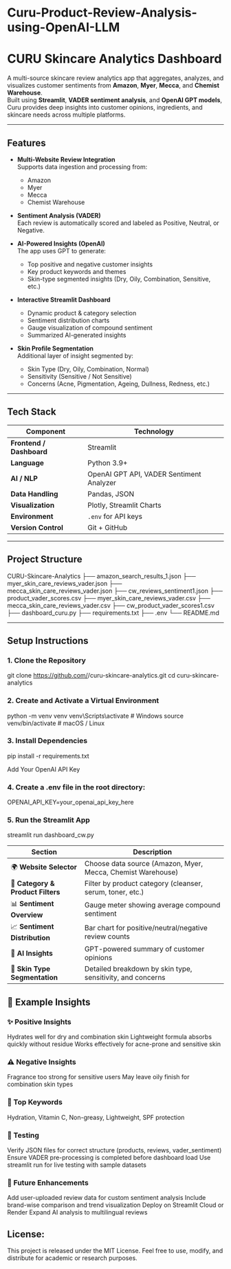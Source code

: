 # Curu-Product-Review-Analysis-using-OpenAI-LLM
# CURU Skincare Analytics Dashboard  

A multi-source skincare review analytics app that aggregates, analyzes, and visualizes customer sentiments from **Amazon**, **Myer**, **Mecca**, and **Chemist Warehouse**.  
Built using **Streamlit**, **VADER sentiment analysis**, and **OpenAI GPT models**, Curu provides deep insights into customer opinions, ingredients, and skincare needs across multiple platforms.

---

## Features  

- **Multi-Website Review Integration**  
  Supports data ingestion and processing from:
  - Amazon  
  - Myer  
  - Mecca  
  - Chemist Warehouse  

- **Sentiment Analysis (VADER)**  
  Each review is automatically scored and labeled as Positive, Neutral, or Negative.

- **AI-Powered Insights (OpenAI)**  
  The app uses GPT to generate:  
  - Top positive and negative customer insights  
  - Key product keywords and themes  
  - Skin-type segmented insights (Dry, Oily, Combination, Sensitive, etc.)

- **Interactive Streamlit Dashboard**  
  - Dynamic product & category selection  
  - Sentiment distribution charts  
  - Gauge visualization of compound sentiment  
  - Summarized AI-generated insights  

- **Skin Profile Segmentation**  
  Additional layer of insight segmented by:  
  - Skin Type (Dry, Oily, Combination, Normal)  
  - Sensitivity (Sensitive / Not Sensitive)  
  - Concerns (Acne, Pigmentation, Ageing, Dullness, Redness, etc.)

---

## Tech Stack  

| Component | Technology |
|------------|-------------|
| **Frontend / Dashboard** | Streamlit |
| **Language** | Python 3.9+ |
| **AI / NLP** | OpenAI GPT API, VADER Sentiment Analyzer |
| **Data Handling** | Pandas, JSON |
| **Visualization** | Plotly, Streamlit Charts |
| **Environment** | `.env` for API keys |
| **Version Control** | Git + GitHub |

---

## Project Structure  
CURU-Skincare-Analytics
├── amazon_search_results_1.json
├── myer_skin_care_reviews_vader.json
├── mecca_skin_care_reviews_vader.json
├── cw_reviews_sentiment1.json
├── product_vader_scores.csv
├── myer_skin_care_reviews_vader.csv
├── mecca_skin_care_reviews_vader.csv
├── cw_product_vader_scores1.csv
├── dashboard_curu.py
├── requirements.txt
├── .env
└── README.md


---

## Setup Instructions  

### 1. Clone the Repository  
git clone https://github.com/<your-username>/curu-skincare-analytics.git
cd curu-skincare-analytics

### 2. Create and Activate a Virtual Environment
python -m venv venv
venv\Scripts\activate       # Windows
source venv/bin/activate    # macOS / Linux

### 3. Install Dependencies
pip install -r requirements.txt

Add Your OpenAI API Key

### 4. Create a .env file in the root directory:
OPENAI_API_KEY=your_openai_api_key_here

### 5. Run the Streamlit App
streamlit run dashboard_cw.py

| Section                           | Description                                                 |
| --------------------------------- | ----------------------------------------------------------- |
| 🌍 **Website Selector**           | Choose data source (Amazon, Myer, Mecca, Chemist Warehouse) |
| 🧴 **Category & Product Filters** | Filter by product category (cleanser, serum, toner, etc.)   |
| 📊 **Sentiment Overview**         | Gauge meter showing average compound sentiment              |
| 📈 **Sentiment Distribution**     | Bar chart for positive/neutral/negative review counts       |
| 🤖 **AI Insights**                | GPT-powered summary of customer opinions                    |
| 💆 **Skin Type Segmentation**     | Detailed breakdown by skin type, sensitivity, and concerns  |

## 🧩 Example Insights
### ✨ Positive Insights

Hydrates well for dry and combination skin
Lightweight formula absorbs quickly without residue
Works effectively for acne-prone and sensitive skin

### ⚠️ Negative Insights

Fragrance too strong for sensitive users
May leave oily finish for combination skin types

### 🔑 Top Keywords

Hydration, Vitamin C, Non-greasy, Lightweight, SPF protection

### 🧪 Testing

Verify JSON files for correct structure (products, reviews, vader_sentiment)
Ensure VADER pre-processing is completed before dashboard load
Use streamlit run for live testing with sample datasets

### 🧱 Future Enhancements

Add user-uploaded review data for custom sentiment analysis
Include brand-wise comparison and trend visualization
Deploy on Streamlit Cloud or Render
Expand AI analysis to multilingual reviews

## License:
This project is released under the MIT License.
Feel free to use, modify, and distribute for academic or research purposes.
